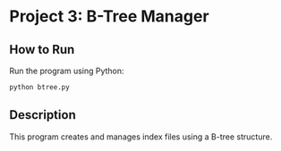 # Project 3: B-Tree Manager

## How to Run
Run the program using Python:
```bash
python btree.py
```

## Description
This program creates and manages index files using a B-tree structure.
